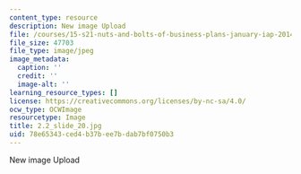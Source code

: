 ```yaml
---
content_type: resource
description: New image Upload
file: /courses/15-s21-nuts-and-bolts-of-business-plans-january-iap-2014/78e65343ced4b37bee7bdab7bf0750b3_2.2_slide_20.jpg
file_size: 47703
file_type: image/jpeg
image_metadata:
  caption: ''
  credit: ''
  image-alt: ''
learning_resource_types: []
license: https://creativecommons.org/licenses/by-nc-sa/4.0/
ocw_type: OCWImage
resourcetype: Image
title: 2.2_slide_20.jpg
uid: 78e65343-ced4-b37b-ee7b-dab7bf0750b3
---
```

New image Upload